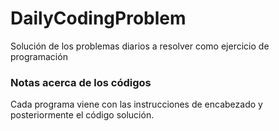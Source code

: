 # DailyCodingProblem
Solución de los problemas diarios a resolver como ejercicio de programación

### Notas acerca de los códigos
Cada programa viene con las instrucciones de encabezado y posteriormente el código solución.
